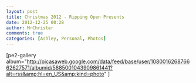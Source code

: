 ```yaml
---
layout: post
title: Christmas 2012 - Ripping Open Presents
date: 2012-12-25 00:28
author: MrChrister
comments: true
categories: [Ashley, Personal, Photos]
---
```

[pe2-gallery album="http://picasaweb.google.com/data/feed/base/user/108001626876662627571/albumid/5885001043909861441?alt=rss&amp;hl=en_US&amp;kind=photo" ]
